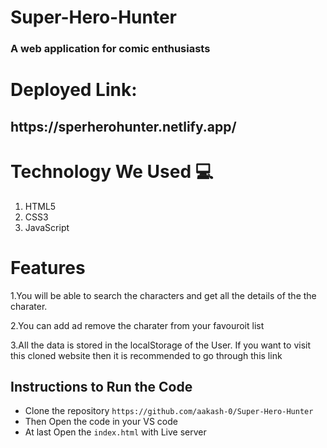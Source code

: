 # Super-Hero-Hunter
<h3>A web application for comic enthusiasts

# Deployed Link:

<h2>https://sperherohunter.netlify.app/</h2> 

# Technology We Used :computer: 
1. HTML5
2. CSS3
3. JavaScript

# Features
1.You will be able to search the characters and get all the details of the the charater.

2.You can add ad remove the charater from your favouroit list 

3.All the data is stored in the localStorage of the User.
If you want to visit this cloned website then it is recommended to go through this link 

## Instructions to Run the Code 

- Clone the repository `https://github.com/aakash-0/Super-Hero-Hunter`
- Then Open the code in your VS code
- At last Open the `index.html` with Live server
